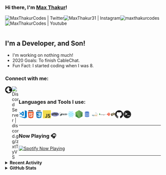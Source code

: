 ### Hi there, I'm [Max Thakur][website]!
[<img align="left" alt="MaxThakurCodes | Twitter" src="https://img.shields.io/badge/twitter-%231DA1F2.svg?&style=for-the-badge&logo=twitter&logoColor=white" />][twitter] [<img align="left" alt="MaxThakur31 | Instagram" src="https://img.shields.io/badge/instagram-%23E4405F.svg?&style=for-the-badge&logo=instagram&logoColor=white" />][instagram] 
[<img align="left" alt="MaxThakurCodes | Youtube" src="https://img.shields.io/badge/youtube-%23FF0000.svg?&style=for-the-badge&logo=youtube&logoColor=white" />][youtube]
<p align="left"> <img src="https://komarev.com/ghpvc/?username=maxThakurCodes&style=flat-square" alt="maxthakurcodes" /> </p>
 <br>

## I'm a Developer, and Son!
- I'm working on nothing much!
- 2020 Goals: To finish CableChat.
- Fun Fact: I started coding when I was 8.

### Connect with me:

[<img align="left" alt="maxthakur.com" width="22px" src="https://raw.githubusercontent.com/iconic/open-iconic/master/svg/globe.svg" />][website]
[<img align="left" alt="Discord Server | discord.gg/zxtTyVS" width="22px" src="https://cdn.jsdelivr.net/npm/simple-icons@3.4.1/icons/discord.svg" />][discord]

<br>

### Languages and Tools I use:
<img align="left" alt="Visual Studio Code" width="26px" src="https://raw.githubusercontent.com/github/explore/80688e429a7d4ef2fca1e82350fe8e3517d3494d/topics/visual-studio-code/visual-studio-code.png" />
<img align="left" alt="HTML5" width="26px" src="https://raw.githubusercontent.com/github/explore/80688e429a7d4ef2fca1e82350fe8e3517d3494d/topics/html/html.png" />
<img align="left" alt="CSS3" width="26px" src="https://raw.githubusercontent.com/github/explore/80688e429a7d4ef2fca1e82350fe8e3517d3494d/topics/css/css.png" />
<img align="left" alt="JavaScript" width="26px" src="https://raw.githubusercontent.com/github/explore/80688e429a7d4ef2fca1e82350fe8e3517d3494d/topics/javascript/javascript.png" />
<img align="left" alt="PHP" width ="26px" src="https://raw.githubusercontent.com/github/explore/80688e429a7d4ef2fca1e82350fe8e3517d3494d/topics/php/php.png" />
<img align="left" alt="Bash" width ="26px" src="https://raw.githubusercontent.com/github/explore/80688e429a7d4ef2fca1e82350fe8e3517d3494d/topics/bash/bash.png" />
<img align="left" alt="React" width="26px" src="https://raw.githubusercontent.com/github/explore/80688e429a7d4ef2fca1e82350fe8e3517d3494d/topics/react/react.png" />
<img align="left" alt="Node.js" width="26px" src="https://raw.githubusercontent.com/github/explore/80688e429a7d4ef2fca1e82350fe8e3517d3494d/topics/nodejs/nodejs.png" />
<img align="left" alt="SQL" width="26px" src="https://raw.githubusercontent.com/github/explore/80688e429a7d4ef2fca1e82350fe8e3517d3494d/topics/sql/sql.png" />
<img align="left" alt="MySQL" width="26px" src="https://raw.githubusercontent.com/github/explore/80688e429a7d4ef2fca1e82350fe8e3517d3494d/topics/mysql/mysql.png" />
<img align="left" alt="MongoDB" width="26px" src="https://raw.githubusercontent.com/github/explore/80688e429a7d4ef2fca1e82350fe8e3517d3494d/topics/mongodb/mongodb.png" />
<img align="left" alt="Git" width="26px" src="https://raw.githubusercontent.com/github/explore/80688e429a7d4ef2fca1e82350fe8e3517d3494d/topics/git/git.png" />
<img align="left" alt="GitHub" width="26px" src="https://raw.githubusercontent.com/github/explore/78df643247d429f6cc873026c0622819ad797942/topics/github/github.png" />
<img align="left" alt="HTML5" width="26px" src="https://raw.githubusercontent.com/github/explore/80688e429a7d4ef2fca1e82350fe8e3517d3494d/topics/terminal/terminal.png" />

<br>
<br>

---

### Now Playing :headphones:
[<img src="https://novatorem-git-master.maxthakur.vercel.app/api/spotify-playing" alt="Spotify Now Playing" />][spotify]

---

<details>
 <summary> <strong>Recent Activity</strong> </summary>

<!--START_SECTION:activity-->
1. 🎉 Merged PR [#2](https://github.com/MaxThakurCodes/boyfriendbot/pull/2) in [MaxThakurCodes/boyfriendbot](https://github.com/MaxThakurCodes/boyfriendbot)
2. 🎉 Merged PR [#4](https://github.com/MaxThakurCodes/friend-finder/pull/4) in [MaxThakurCodes/friend-finder](https://github.com/MaxThakurCodes/friend-finder)
3. 🎉 Merged PR [#1](https://github.com/EssentialsDiscordBot/Essentials-js/pull/1) in [EssentialsDiscordBot/Essentials-js](https://github.com/EssentialsDiscordBot/Essentials-js)
4. 🗣 Commented on [#82](https://github.com/Marten4n6/EvilOSX/issues/82) in [Marten4n6/EvilOSX](https://github.com/Marten4n6/EvilOSX)
5. 🎉 Merged PR [#3](https://github.com/MaxThakurCodes/friend-finder/pull/3) in [MaxThakurCodes/friend-finder](https://github.com/MaxThakurCodes/friend-finder)
<!--END_SECTION:activity-->

</details>
<details>
<summary> <strong>GitHub Stats</strong> </summary>

<a href="https://github.com/anuraghazra/github-readme-stats">
  <img align="center" src="https://github-readme-stats.vercel.app/api?username=MaxThakurCodes&show_icons=true&include_all_commits=true&theme=bear" alt="Max's github stats" />
</a>
<a href="https://github.com/anuraghazra/github-readme-stats">
  <img align="center" src="https://github-readme-stats.vercel.app/api/top-langs/?username=MaxThakurCodes&layout=compact&theme=bear" />
</a>

</details>

[website]: https://maxthakur.com
[twitter]: https://twitter.com/MaxThakurCodes
[youtube]: https://www.youtube.com/channel/UCFEgb-Cz19prUMuAsp35xDw
[instagram]: https://instagram.com/MaxThakur31
[discord]: https://discord.gg/zxtTyVS
[spotify]: https://open.spotify.com/user/thedj12345678?si=qQXHf6CYSsCZohuN-pqzlw
